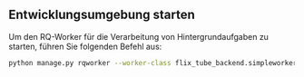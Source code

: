 ## Entwicklungsumgebung starten

Um den RQ-Worker für die Verarbeitung von Hintergrundaufgaben zu starten, führen Sie folgenden Befehl aus:

```bash
python manage.py rqworker --worker-class flix_tube_backend.simpleworker.SimpleWorker default